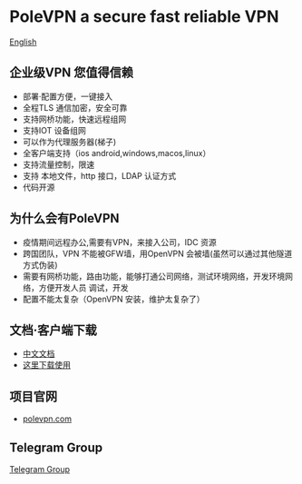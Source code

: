 # PoleVPN a secure fast reliable VPN

[English](https://github.com/polevpn/polevpn_server/blob/main/README-EN.md)

## 企业级VPN 您值得信赖
* 部署·配置方便，一键接入
* 全程TLS 通信加密，安全可靠
* 支持网桥功能，快速远程组网
* 支持IOT 设备组网
* 可以作为代理服务器(梯子)
* 全客户端支持（ios android,windows,macos,linux）
* 支持流量控制，限速
* 支持 本地文件，http 接口，LDAP 认证方式
* 代码开源

## 为什么会有PoleVPN
* 疫情期间远程办公,需要有VPN，来接入公司，IDC 资源
* 跨国团队，VPN 不能被GFW墙，用OpenVPN 会被墙(虽然可以通过其他隧道方式伪装)
* 需要有网桥功能，路由功能，能够打通公司网络，测试环境网络，开发环境网络，方便开发人员 调试，开发
* 配置不能太复杂（OpenVPN 安装，维护太复杂了）

## 文档·客户端下载
* [中文文档](https://www.polevpn.com/docs) 
* [这里下载使用](https://www.polevpn.com/index-zh.html#download) 

## 项目官网
* [polevpn.com](https://polevpn.com)

## Telegram Group

[Telegram Group](https://t.me/polevpn)
